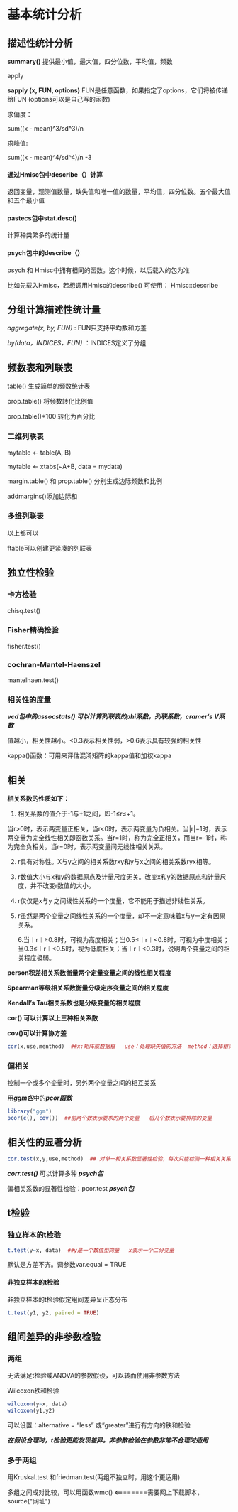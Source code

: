 

# 基本统计分析

##  描述性统计分析

**summary()**   提供最小值，最大值，四分位数，平均值，频数

apply

**sapply (x, FUN, options)**   FUN是任意函数，如果指定了options，它们将被传递给FUN  (options可以是自己写的函数)

求偏度：

sum((x - mean)^3/sd^3)/n

求峰值:

sum((x - mean)^4/sd^4)/n -3

#### 通过Hmisc包中describe（）计算

返回变量，观测值数量，缺失值和唯一值的数量，平均值，四分位数。五个最大值和五个最小值

####  pastecs包中stat.desc()

计算种类繁多的统计量

####  psych包中的describe（）

psych 和 Hmisc中拥有相同的函数。这个时候，以后载入的包为准

比如先载入Hmisc，若想调用Hmisc的describe()  可使用：   Hmisc::describe



##  分组计算描述性统计量

*aggregate(x, by, FUN)*   :  FUN只支持平均数和方差

*by(data，INDICES，FUN)* ：INDICES定义了分组



##  频数表和列联表

table()  生成简单的频数统计表

prop.table() 将频数转化比例值

prop.table()*100 转化为百分比

###  二维列联表

mytable <- table(A, B)

mytable <- xtabs(~A+B, data = mydata)  

margin.table()  和 prop.table() 分别生成边际频数和比例

addmargins()添加边际和

###  多维列联表

以上都可以

ftable可以创建更紧凑的列联表



##  独立性检验

###  卡方检验

chisq.test()

###  Fisher精确检验

fisher.test()

###  cochran-Mantel-Haenszel

mantelhaen.test()

### 相关性的度量

***vcd包中的assocstats()  可以计算列联表的phi系数，列联系数，cramer‘s V系数***

值越小，相关性越小。<0.3表示相关性弱，>0.6表示具有较强的相关性

kappa()函数：可用来评估混淆矩阵的kappa值和加权kappa    



##  相关

**相关系数的性质如下：**

1. 相关系数的值介于-1与+1之间，即-1≤r≤+1。

  当r>0时，表示两变量正相关，当r<0时，表示两变量为负相关。当|r|=1时，表示两变量为完全线性相关即函数关系。当r=1时，称为完全正相关，而当r=-1时，称为完全负相关。当r=0时，表示两变量间无线性相关关系。

2. r具有对称性。X与y之间的相关系数rxy和y与x之间的相关系数ryx相等。
3. r数值大小与x和y的数据原点及计量尺度无关。改变x和y的数据原点和计量尺度，并不改变r数值的大小。
4. r仅仅是x与y 之间线性关系的一个度量，它不能用于描述非线性关系。
5. r虽然是两个变量之间线性关系的一个度量，却不一定意味着x与y一定有因果关系。

   6.当︱r︱≥0.8时，可视为高度相关；当0.5≤︱r︱<0.8时，可视为中度相关；当0.3≤︱r︱<0.5时，视为低度相关；当︱r︱<0.3时，说明两个变量之间的相关程度极弱。



**person积差相关系数衡量两个定量变量之间的线性相关程度**

**Spearman等级相关系数衡量分级定序变量之间的相关程度**

**Kendall’s Tau相关系数也是分级变量的相关程度**



**cor() 可以计算以上三种相关系数**

**cov()可以计算协方差**

~~~R
cor(x,use,menthod)  ##x:矩阵或数据框   use：处理缺失值的方法  method：选择相关系数
~~~



###  偏相关

控制一个或多个变量时，另外两个变量之间的相互关系

用***ggm包***中的***pcor函数***

~~~R
library("ggm")
pcor(c(), cov())  ##前两个数表示要求的两个变量   后几个数表示要排除的变量
~~~



##  相关性的显著分析

~~~R
cor.test(x,y,use,method)  ## 对单一相关系数显著性检验，每次只能检测一种相关关系
~~~

***corr.test()***   可以计算多种     ***psych包***

偏相关系数的显著性检验：pcor.test  ***psych包***



##  t检验

###  独立样本的t检验

~~~R
t.test(y~x, data)  ##y是一个数值型向量   x表示一个二分变量
~~~

  默认是方差不齐。调参数var.equal = TRUE

####  非独立样本的t检验

非独立样本的t检验假定组间差异呈正态分布

~~~R
t.test(y1, y2, paired = TRUE)
~~~



##  组间差异的非参数检验

###  两组

无法满足t检验或ANOVA的参数假设，可以转而使用非参数方法

Wilcoxon秩和检验

~~~R
wilcoxon(y~x, data）
wilcoxon(y1,y2)
~~~

可以设置：alternative = “less” 或“greater”进行有方向的秩和检验

***在假设合理时，t检验更能发现差异。非参数检验在参数非常不合理时适用***



###  多于两组

用Kruskal.test 和friedman.test(两组不独立时，用这个更适用)

多组之间成对比较，可以用函数wmc() <========需要网上下载脚本，source("网址")



